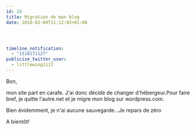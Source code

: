 ```yaml
---
id: 24
title: Migration de mon blog
date: 2018-02-09T11:12:03+01:00




timeline_notification:
  - "1518171127"
publicize_twitter_user:
  - littlewing1112
---
```

Bon,

mon site part en carafe. J'ai donc décidé de changer d'hébergeur.Pour faire bref, je quitte l'autre.net et je migre mon blog sur wordpress.com.

Bien évidemment, je n'ai aucune sauvegarde&#8230;Je repars de zéro

A bientôt!